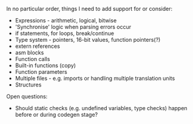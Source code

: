 In no particular order, things I need to add support for or consider:

- Expressions - arithmetic, logical, bitwise
- 'Synchronise' logic when parsing errors occur
- if statements, for loops, break/continue
- Type system - pointers, 16-bit values, function pointers(?)
- extern references
- asm blocks
- Function calls
- Built-in functions (copy)
- Function parameters
- Multiple files - e.g. imports or handling multiple translation units
- Structures

Open questions:

- Should static checks (e.g. undefined variables, type checks) happen before or during codegen stage?
